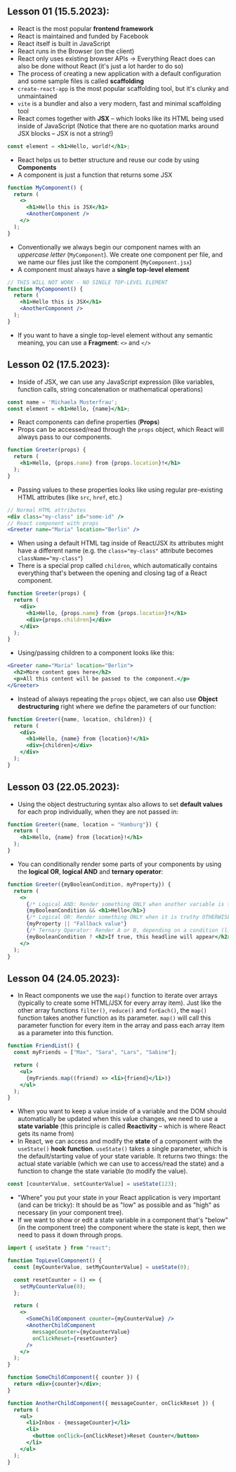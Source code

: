 ## Lesson 01 (15.5.2023):
- React is the most popular **frontend framework**
- React is maintained and funded by Facebook
- React itself is built in JavaScript
- React runs in the Browser (on the client)
- React only uses existing browser APIs -> Everything React does can also be done without React (it's just a lot harder to do so)
- The process of creating a new application with a default configuration and some sample files is called **scaffolding**
- `create-react-app` is the most popular scaffolding tool, but it's clunky and unmaintained
- `vite` is a bundler and also a very modern, fast and minimal scaffolding tool
- React comes together with **JSX** – which looks like its HTML being used inside of JavaScript (Notice that there are no quotation marks around JSX blocks – JSX is not a string!)
```jsx
const element = <h1>Hello, world!</h1>;
```
- React helps us to better structure and reuse our code by using **Components**
- A component is just a function that returns some JSX
```jsx
function MyComponent() {
  return (
    <>
      <h1>Hello this is JSX</h1>
      <AnotherComponent />
    </>
  );
}
```
- Conventionally we always begin our component names with an *uppercase letter* (`MyComponent`). We create one component per file, and we name our files just like the component (`MyComponent.jsx`)
- A component must always have a **single top-level element**
```jsx
// THIS WILL NOT WORK - NO SINGLE TOP-LEVEL ELEMENT
function MyComponent() {
  return (
    <h1>Hello this is JSX</h1>
    <AnotherComponent />
  );
}
```
- If you want to have a single top-level element without any semantic meaning, you can use a **Fragment**: `<>` and `</>`

## Lesson 02 (17.5.2023):
- Inside of JSX, we can use any JavaScript expression (like variables, function calls, string concatenation or mathematical operations)
```jsx
const name = 'Michaela Musterfrau';
const element = <h1>Hello, {name}</h1>;
```
- React components can define properties (**Props**)
- Props can be accessed/read through the `props` object, which React will always pass to our components.
```jsx
function Greeter(props) {
  return (
    <h1>Hello, {props.name} from {props.location}!</h1>
  );
}
```
- Passing values to these properties looks like using regular pre-existing HTML attributes (like `src`, `href`, etc.)
```jsx
// Normal HTML attributes
<div class="my-class" id="some-id" />
// React component with props
<Greeter name="Maria" location="Berlin" />
```
- When using a default HTML tag inside of React/JSX its attributes might have a different name (e.g. the `class="my-class"` attribute becomes `className="my-class"`)
- There is a special prop called `children`, which automatically contains everything that's between the opening and closing tag of a React component.
```jsx
function Greeter(props) {
  return (
    <div>
      <h1>Hello, {props.name} from {props.location}!</h1>
      <div>{props.children}</div>
    </div>
  );
}
```
- Using/passing children to a component looks like this:
```jsx
<Greeter name="Maria" location="Berlin">
  <h2>More content goes here</h2>
  <p>All this content will be passed to the component.</p>
</Greeter>
```
- Instead of always repeating the `props` object, we can also use **Object destructuring** right where we define the parameters of our function:
```jsx
function Greeter({name, location, children}) {
  return (
    <div>
      <h1>Hello, {name} from {location}!</h1>
      <div>{children}</div>
    </div>
  );
}
```

## Lesson 03 (22.05.2023):
- Using the object destructuring syntax also allows to set **default values** for each prop individually, when they are not passed in:
```jsx
function Greeter({name, location = "Hamburg"}) {
  return (
    <h1>Hello, {name} from {location}!</h1>
  );
}
```
- You can conditionally render some parts of your components by using the **logical OR**, **logical AND** and **ternary operator**:
```jsx
function Greeter({myBooleanCondition, myProperty}) {
  return (
    <>
      {/* Logical AND: Render something ONLY when another variable is truthy */}
      {myBooleanCondition && <h1>Hello</h1>}
      {/* Logical OR: Render something ONLY when it is truthy OTHERWISE use a fallback value */}
      {myProperty || "Fallback value"}
      {/* Ternary Operator: Render A or B, depending on a condition (like if/else) */}
      {myBooleanCondition ? <h2>If true, this headline will appear</h2>:<p>If false, this paragraph will render</p>}
    </>
  );
}
```

## Lesson 04 (24.05.2023):
- In React components we use the `map()` function to iterate over arrays (typically to create some HTML/JSX for every array item). Just like the other array functions `filter()`, `reduce()` and `forEach()`, the `map()` function takes another function as its parameter. `map()` will call this parameter function for every item in the array and pass each array item as a parameter into this function.
```jsx
function FriendList() {
  const myFriends = ["Max", "Sara", "Lars", "Sabine"];

  return (
    <ul>
      {myFriends.map((friend) => <li>{friend}</li>)}
    </ul>
  );
}

``` 
- When you want to keep a value inside of a variable and the DOM should automatically be updated when this value changes, we need to use a **state variable** (this principle is called **Reactivity** – which is where React gets its name from)
- In React, we can access and modify the **state** of a component with the `useState()` **hook function**. `useState()` takes a single parameter, which is the default/starting value of your state variable. It returns two things: the actual state variable (which we can use to access/read the state) and a function to change the state variable (to modify the value).
```jsx
const [counterValue, setCounterValue] = useState(123);
```
- "Where" you put your state in your React application is very important (and can be tricky): It should be as "low" as possible and as "high" as necessary (in your component tree).
- If we want to show or edit a state variable in a component that's "below" (in the component tree) the component where the state is kept, then we need to pass it down through props.

```jsx
import { useState } from "react";

function TopLevelComponent() {
  const [myCounterValue, setMyCounterValue] = useState(0);

  const resetCounter = () => {
    setMyCounterValue(0);
  };

  return (
    <>
      <SomeChildComponent counter={myCounterValue} />
      <AnotherChildComponent
        messageCounter={myCounterValue}
        onClickReset={resetCounter}
      />
    </>
  );
}

function SomeChildComponent({ counter }) {
  return <div>{counter}</div>;
}

function AnotherChildComponent({ messageCounter, onClickReset }) {
  return (
    <ul>
      <li>Inbox - {messageCounter}</li>
      <li>
        <button onClick={onClickReset}>Reset Counter</button>
      </li>
    </ul>
  );
}
```